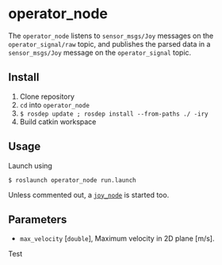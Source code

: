 # operator_node

The `operator_node` listens to `sensor_msgs/Joy` messages on the `operator_signal/raw` topic, and publishes the parsed data in a `sensor_msgs/Joy` message on the `operator_signal` topic.

## Install

1. Clone repository
1. `cd` into `operator_node`
1. `$ rosdep update ; rosdep install --from-paths ./ -iry`
1. Build catkin workspace

## Usage

Launch using
```
$ roslaunch operator_node run.launch
```
Unless commented out, a [`joy_node`](http://wiki.ros.org/joy) is started too. 

## Parameters

* `max_velocity` [`double`], Maximum velocity in 2D plane [m/s].


Test
